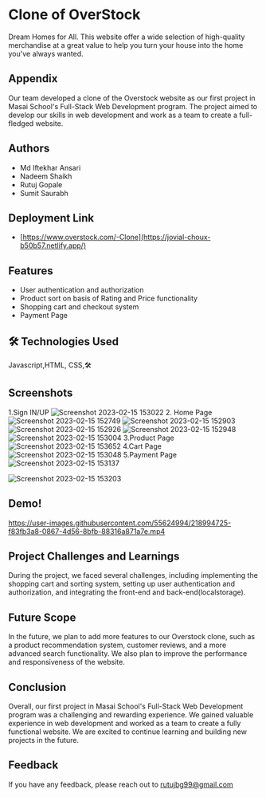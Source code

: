 
# Clone of OverStock 

Dream Homes for All. This website offer a wide selection of high-quality merchandise at a great value to help you turn your house into the home you've always wanted. 

## Appendix

Our team developed a clone of the Overstock website as our first project in Masai School's Full-Stack Web Development program. The project aimed to develop our skills in web development and work as a team to create a full-fledged website.


## Authors

- Md Iftekhar Ansari
- Nadeem Shaikh
- Rutuj Gopale
- Sumit Saurabh



## Deployment Link
- [https://www.overstock.com/-Clone](https://jovial-choux-b50b57.netlify.app/)




## Features

- User authentication and authorization
- Product sort on basis of Rating and Price functionality
- Shopping cart and checkout system
- Payment Page 



## 🛠 Technologies Used
Javascript,HTML, CSS,🛠



## Screenshots

1.Sign IN/UP
![Screenshot 2023-02-15 153022](https://user-images.githubusercontent.com/55624994/218996368-b3a471ca-1828-481b-aaa0-3e37fad29e0b.png)
2. Home Page
![Screenshot 2023-02-15 152749](https://user-images.githubusercontent.com/55624994/218996418-e582c49d-6842-40e8-9be3-f4e033688de7.png)
![Screenshot 2023-02-15 152903](https://user-images.githubusercontent.com/55624994/218996471-16d68a29-7e24-4c40-ba11-0ba823a424b9.png)
![Screenshot 2023-02-15 152926](https://user-images.githubusercontent.com/55624994/218996588-7fbcbb5b-90df-48f6-8d2c-7c603857eb6a.png)
![Screenshot 2023-02-15 152948](https://user-images.githubusercontent.com/55624994/218996990-fbad9563-59fe-4835-a25c-6f2560d5fea2.png)
![Screenshot 2023-02-15 153004](https://user-images.githubusercontent.com/55624994/218996666-191b7538-5f9e-4308-865d-961cd124bf74.png)
3.Product Page
![Screenshot 2023-02-15 153652](https://user-images.githubusercontent.com/55624994/218997607-a2cd60a3-cb66-4b43-b2f4-f758da1d8590.png)
4.Cart Page
![Screenshot 2023-02-15 153048](https://user-images.githubusercontent.com/55624994/218996688-49fda081-9f45-423c-8006-527760969d5a.png)
5.Payment Page
![Screenshot 2023-02-15 153137](https://user-images.githubusercontent.com/55624994/218996710-0b356c7e-2095-4695-aa9e-5c319875a9a3.png)

![Screenshot 2023-02-15 153203](https://user-images.githubusercontent.com/55624994/218996735-a219ceed-a5a9-454d-9a5a-36a8c566c06f.png)

## Demo!


https://user-images.githubusercontent.com/55624994/218994725-f83fb3a8-0867-4d56-8bfb-88316a871a7e.mp4

## Project Challenges and Learnings

During the project, we faced several challenges, including implementing the shopping cart and sorting system, setting up user authentication and authorization, and integrating the front-end and back-end(localstorage).

## Future Scope

In the future, we plan to add more features to our Overstock clone, such as a product recommendation system, customer reviews, and a more advanced search functionality. We also plan to improve the performance and responsiveness of the website.

## Conclusion

 Overall, our first project in Masai School's Full-Stack Web Development program was a challenging and rewarding experience. We gained valuable experience in web development and worked as a team to create a fully functional website. We are excited to continue learning and building new projects in the future.

## Feedback

If you have any feedback, please reach out to rutujbg99@gmail.com

